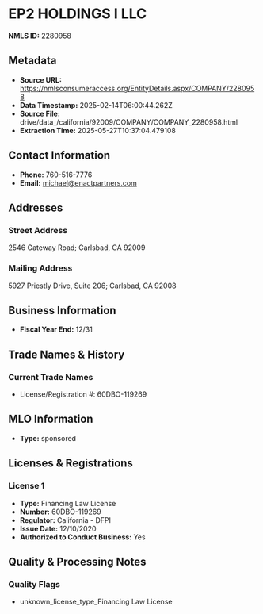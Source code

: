 # EP2 HOLDINGS I LLC

**NMLS ID:** 2280958

## Metadata
- **Source URL:** https://nmlsconsumeraccess.org/EntityDetails.aspx/COMPANY/2280958
- **Data Timestamp:** 2025-02-14T06:00:44.262Z
- **Source File:** drive/data_/california/92009/COMPANY/COMPANY_2280958.html
- **Extraction Time:** 2025-05-27T10:37:04.479108

## Contact Information
- **Phone:** 760-516-7776
- **Email:** michael@enactpartners.com

## Addresses
### Street Address
2546 Gateway Road; Carlsbad, CA 92009

### Mailing Address
5927 Priestly Drive, Suite 206; Carlsbad, CA 92008

## Business Information
- **Fiscal Year End:** 12/31

## Trade Names & History
### Current Trade Names
- License/Registration #: 60DBO-119269

## MLO Information
- **Type:** sponsored

## Licenses & Registrations

### License 1
- **Type:** Financing Law License
- **Number:** 60DBO-119269
- **Regulator:** California - DFPI
- **Issue Date:** 12/10/2020
- **Authorized to Conduct Business:** Yes

## Quality & Processing Notes
### Quality Flags
- unknown_license_type_Financing Law License
